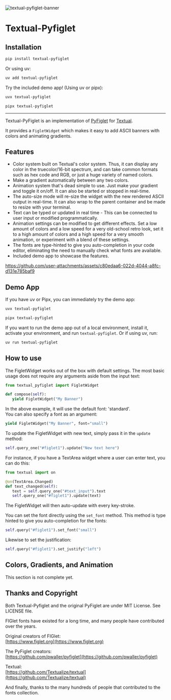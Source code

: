 ![textual-pyfiglet-banner](https://github.com/user-attachments/assets/62b1ff88-46e5-4c7e-a6ae-3fb4074048ee)

# Textual-Pyfiglet

## Installation

```sh
pip install textual-pyfiglet
```

Or using uv:

```sh
uv add textual-pyfiglet
```

Try the included demo app! (Using uv or pipx):

```sh
uvx textual-pyfiglet
```

```sh
pipx textual-pyfiglet
```

------------------------------------------

Textual-PyFiglet is an implementation of [PyFiglet](https://github.com/pwaller/pyfiglet) for [Textual](https://github.com/Textualize/textual).

It provides a `FigletWidget` which makes it easy to add ASCII banners with colors and animating gradients.

## Features

- Color system built on Textual's color system. Thus, it can display any color in the truecolor/16-bit spectrum,
and can take common formats such as hex code and RGB, or just a huge variety of named colors.
- Make a gradient automatically between any two colors.
- Animation system that's dead simple to use. Just make your gradient and toggle it on/off. It can also be started
or stopped in real-time.
- The auto-size mode will re-size the widget with the new rendered ASCII output in real-time. It can also wrap
to the parent container and be made to resize with your terminal.
- Text can be typed or updated in real time - This can be connected to user input or modified programmatically.
- Animation settings can be modified to get different effects. Set a low amount of colors and a low speed for a
very old-school retro look, set it to a high amount of colors and a high speed for a very smooth animation, or
experiment with a blend of these settings.
- The fonts are type-hinted to give you auto-completion in your code editor, eliminating the need to manually
check what fonts are available.
- Included demo app to showcase the features.

https://github.com/user-attachments/assets/c80edaa6-022d-4044-a8fc-d131e785baf9

## Demo App

If you have uv or Pipx, you can immediately try the demo app:

```sh
uvx textual-pyfiglet 
```

```sh
pipx textual-pyfiglet
```

If you want to run the demo app out of a local environment, install it, activate
your environment, and run `textual-pyfiglet`. Or if using uv, run:

```sh
uv run textual-pyfiglet
```

## How to use

The FigletWidget works out of the box with default settings. The most basic usage
does not require any arguments aside from the input text:

```py
from textual_pyfiglet import FigletWidget

def compose(self):
   yield FigletWidget("My Banner")
```

In the above example, it will use the default font: 'standard'.  
You can also specify a font as an argument:

```py
yield FigletWidget("My Banner", font="small")
```

To update the FigletWidget with new text, simply pass it in the `update` method:

```py
self.query_one("#figlet1").update("New text here")
```

For instance, if you have a TextArea widget where a user can enter text, you can do this:

```py
from textual import on

@on(TextArea.Changed)
def text_changed(self):
   text = self.query_one("#text_input").text
   self.query_one("#figlet1").update(text)
```

The FigletWidget will then auto-update with every key-stroke.  

You can set the font directly using the `set_font` method. This method is type hinted
to give you auto-completion for the fonts:

```py
self.query("#figlet1").set_font("small")
```

Likewise to set the justification:

```py
self.query("#figlet1").set_justify("left")
```

## Colors, Gradients, and Animation

This section is not complete yet.

## Thanks and Copyright

Both Textual-Pyfiglet and the original PyFiglet are under MIT License. See LICENSE file.

FIGlet fonts have existed for a long time, and many people have contributed over the years.

Original creators of FIGlet:  
[https://www.figlet.org](https://www.figlet.org)

The PyFiglet creators:  
[https://github.com/pwaller/pyfiglet](https://github.com/pwaller/pyfiglet)

Textual:  
[https://github.com/Textualize/textual](https://github.com/Textualize/textual)

And finally, thanks to the many hundreds of people that contributed to the fonts collection.
